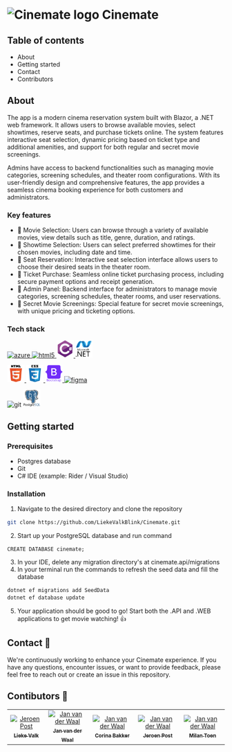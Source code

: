 # ![Cinemate logo](https://github.com/LiekeValkBlink/Cinemate/blob/main/Cinemate.Web/wwwroot/images/cinemate-favicon.svg) Cinemate 

## Table of contents
* About
* Getting started
* Contact
* Contributors

## About
The app is a modern cinema reservation system built with Blazor, a .NET web framework. 
It allows users to browse available movies, select showtimes, reserve seats, and purchase tickets online. 
The system features interactive seat selection, dynamic pricing based on ticket type and additional amenities, and support for both regular and secret movie screenings. 

Admins have access to backend functionalities such as managing movie categories, screening schedules, and theater room configurations. 
With its user-friendly design and comprehensive features, the app provides a seamless cinema booking experience for both customers and administrators.

### Key features
* :movie_camera: Movie Selection: Users can browse through a variety of available movies, view details such as title, genre, duration, and ratings.
* :movie_camera: Showtime Selection: Users can select preferred showtimes for their chosen movies, including date and time.
* :movie_camera: Seat Reservation: Interactive seat selection interface allows users to choose their desired seats in the theater room.
* :movie_camera: Ticket Purchase: Seamless online ticket purchasing process, including secure payment options and receipt generation.
* :movie_camera: Admin Panel: Backend interface for administrators to manage movie categories, screening schedules, theater rooms, and user reservations.
* :movie_camera: Secret Movie Screenings: Special feature for secret movie screenings, with unique pricing and ticketing options.

### Tech stack
<p align="left"> 

<a href="https://azure.microsoft.com/en-in/" target="_blank" rel="noreferrer"> <img src="https://www.vectorlogo.zone/logos/microsoft_azure/microsoft_azure-icon.svg" alt="azure" width="40" height="40"/> </a> 
<a href="https://dotnet.microsoft.com/en-us/apps/aspnet/web-apps/blazor" target="_blank" rel="noreferrer"> <img src="https://seeklogo.com/images/B/blazor-logo-B6B0844B72-seeklogo.com.png" alt="html5" width="40" height="40"/> </a> 
<a href="https://www.w3schools.com/cs/" target="_blank" rel="noreferrer"> <img src="https://raw.githubusercontent.com/devicons/devicon/master/icons/csharp/csharp-original.svg" alt="csharp" width="40" height="40"/> </a> 
<a href="https://dotnet.microsoft.com/" target="_blank" rel="noreferrer"> <img src="https://raw.githubusercontent.com/devicons/devicon/master/icons/dot-net/dot-net-original-wordmark.svg" alt="dotnet" width="40" height="40"/> </a> 
</p>
<p align="left"> 
<a href="https://www.w3.org/html/" target="_blank" rel="noreferrer"> <img src="https://raw.githubusercontent.com/devicons/devicon/master/icons/html5/html5-original-wordmark.svg" alt="html5" width="40" height="40"/> </a> 
<a href="https://www.w3schools.com/css/" target="_blank" rel="noreferrer"> <img src="https://raw.githubusercontent.com/devicons/devicon/master/icons/css3/css3-original-wordmark.svg" alt="css3" width="40" height="40"/> </a>
<a href="https://getbootstrap.com" target="_blank" rel="noreferrer"> <img src="https://raw.githubusercontent.com/devicons/devicon/master/icons/bootstrap/bootstrap-plain-wordmark.svg" alt="bootstrap" width="40" height="40"/> </a> 
<a href="https://www.figma.com/" target="_blank" rel="noreferrer"> <img src="https://www.vectorlogo.zone/logos/figma/figma-icon.svg" alt="figma" width="40" height="40"/> </a> 
</p>
<img src="https://www.vectorlogo.zone/logos/git-scm/git-scm-icon.svg" alt="git" width="40" height="40"/> </a> 
<a href="https://www.postgresql.org" target="_blank" rel="noreferrer"> <img src="https://raw.githubusercontent.com/devicons/devicon/master/icons/postgresql/postgresql-original-wordmark.svg" alt="postgresql" width="40" height="40"/> </a> 


## Getting started

### Prerequisites
* Postgres database
* Git
* C# IDE (example: Rider / Visual Studio)

### Installation
1. Navigate to the desired directory and clone the repository
```bash
git clone https://github.com/LiekeValkBlink/Cinemate.git
```

2. Start up your PostgreSQL database and run command
```postgresql
CREATE DATABASE cinemate;
```

3. In your IDE, delete any migration directory's at cinemate.api/migrations
4. In your terminal run the commands to refresh the seed data and fill the database
```bash
dotnet ef migrations add SeedData
dotnet ef database update
```
5. Your application should be good to go! Start both the .API and .WEB applications to get movie watching! :thumbsup:

## Contact :email:
We're continuously working to enhance your Cinemate experience. If you have any questions, encounter issues, or want to provide feedback, please feel free to reach out or create an issue in this repository.


## Contibutors :handshake:
<table>
  <tr>
    <td align="center"><a href="https://github.com/LiekeValkBlink"><img src="https://avatars.githubusercontent.com/u/126764966?v=4" width="100px;" alt="Jeroen Post"/><br /><sub><b>Lieke Valk</b></sub></a><br /></td>
    <td align="center"><a href="https://github.com/Janvanderwaal"><img src="https://avatars.githubusercontent.com/u/63095898?v=4" width="100px;" alt="Jan van der Waal"/><br /><sub><b>Jan van der Waal</b></sub></a><br /></td>
    <td align="center"><a href="https://github.com/CorbaDesign"><img src="https://avatars.githubusercontent.com/u/97983491?v=4" width="100px;" alt="Jan van der Waal"/><br /><sub><b>Corina Bakker</b></sub></a><br /></td>
    <td align="center"><a href="https://github.com/JeroenP98"><img src="https://avatars.githubusercontent.com/u/104794195?v=4" width="100px;" alt="Jan van der Waal"/><br /><sub><b>Jeroen Post</b></sub></a><br /></td>
    <td align="center"><a href="https://github.com/LordNuget"><img src="https://avatars.githubusercontent.com/u/67593584?v=4" width="100px;" alt="Jan van der Waal"/><br /><sub><b>Milan Toen</b></sub></a><br /></td>
    </tr>
</table>
